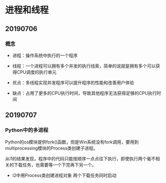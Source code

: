 # 进程和线程

## 20190706
### 概念
- 进程：操作系统中执行的一个程序
- 线程：一个进程可以拥有多个并发的执行线索，简单的说就是拥有多个可以获得CPU调度的执行单元

- 优点：多线程实现并发程序可以提升程序的性能和改善用户体验
- 缺点：占用了更多的CPU执行时间，导致其他程序无法获得足够的CPU执行时间

## 20190707
### Python中的多进程
Python的os模块提供fork()函数，但是Win系统没有fork调用，要用到multiprocessing模块的Process类创建子进程。

从l1的结果发现，程序中的代码只能按顺序一点点往下执行，即使执行两个毫不相关的下载任务，也需要等一个下完再下另一个。

- l2中用Process类创建进程对象
两个下载任务同时启动